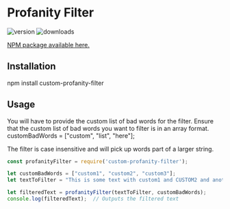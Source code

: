 # Profanity Filter

![version](https://img.shields.io/npm/v/custom-profanity-filter.svg)
![downloads](https://img.shields.io/npm/dm/custom-profanity-filter.svg)

[NPM package available here.](https://www.npmjs.com/package/custom-profanity-filter)
## Installation
npm install custom-profanity-filter

## Usage

You will have to provide the custom list of bad words for the filter. Ensure that the custom list of bad words you want to filter is in an array format.
customBadWords = ["custom", "list", "here"];

The filter is case insensitive and will pick up words part of a larger string.

```javascript
const profanityFilter = require('custom-profanity-filter');

let customBadWords = ["custom1", "custom2", "custom3"];
let textToFilter = "This is some text with custom1 and CUSTOM2 and another custom1word without space.";

let filteredText = profanityFilter(textToFilter, customBadWords);
console.log(filteredText);  // Outputs the filtered text